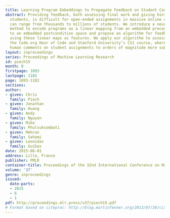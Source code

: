 ```yaml
---
title: Learning Program Embeddings to Propagate Feedback on Student Code
abstract: Providing feedback, both assessing final work and giving hints to stuck
  students, is difficult for open-ended assignments in massive online classes which
  can range from thousands to millions of students. We introduce a neural network
  method to encode programs as a linear mapping from an embedded precondition space
  to an embedded postcondition space and propose an algorithm for feedback at scale
  using these linear maps as features. We apply our algorithm to assessments from
  the Code.org Hour of Code and Stanford University’s CS1 course, where we propagate
  human comments on student assignments to orders of magnitude more submissions.
layout: inproceedings
series: Proceedings of Machine Learning Research
id: piech15
month: 0
firstpage: 1093
lastpage: 1102
page: 1093-1102
sections: 
author:
- given: Chris
  family: Piech
- given: Jonathan
  family: Huang
- given: Andy
  family: Nguyen
- given: Mike
  family: Phulsuksombati
- given: Mehran
  family: Sahami
- given: Leonidas
  family: Guibas
date: 2015-06-01
address: Lille, France
publisher: PMLR
container-title: Proceedings of the 32nd International Conference on Machine Learning
volume: '37'
genre: inproceedings
issued:
  date-parts:
  - 2015
  - 6
  - 1
pdf: http://proceedings.mlr.press/v37/piech15.pdf
# Format based on citeproc: http://blog.martinfenner.org/2013/07/30/citeproc-yaml-for-bibliographies/
---
```

